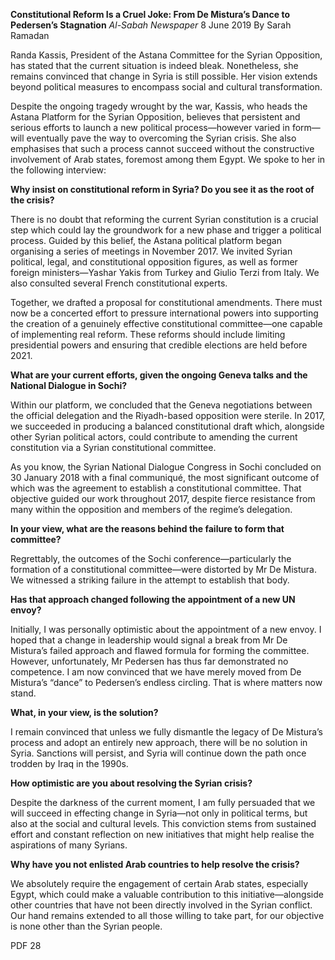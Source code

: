 **Constitutional Reform Is a Cruel Joke: From De Mistura’s Dance to Pedersen’s Stagnation** _Al-Sabah Newspaper_ 8 June 2019 By Sarah Ramadan

Randa Kassis, President of the Astana Committee for the Syrian Opposition, has stated that the current situation is indeed bleak. Nonetheless, she remains convinced that change in Syria is still possible. Her vision extends beyond political measures to encompass social and cultural transformation.

Despite the ongoing tragedy wrought by the war, Kassis, who heads the Astana Platform for the Syrian Opposition, believes that persistent and serious efforts to launch a new political process—however varied in form—will eventually pave the way to overcoming the Syrian crisis. She also emphasises that such a process cannot succeed without the constructive involvement of Arab states, foremost among them Egypt. We spoke to her in the following interview:

**Why insist on constitutional reform in Syria? Do you see it as the root of the crisis?**

There is no doubt that reforming the current Syrian constitution is a crucial step which could lay the groundwork for a new phase and trigger a political process. Guided by this belief, the Astana political platform began organising a series of meetings in November 2017. We invited Syrian political, legal, and constitutional opposition figures, as well as former foreign ministers—Yashar Yakis from Turkey and Giulio Terzi from Italy. We also consulted several French constitutional experts.

Together, we drafted a proposal for constitutional amendments. There must now be a concerted effort to pressure international powers into supporting the creation of a genuinely effective constitutional committee—one capable of implementing real reform. These reforms should include limiting presidential powers and ensuring that credible elections are held before 2021.

**What are your current efforts, given the ongoing Geneva talks and the National Dialogue in Sochi?**

Within our platform, we concluded that the Geneva negotiations between the official delegation and the Riyadh-based opposition were sterile. In 2017, we succeeded in producing a balanced constitutional draft which, alongside other Syrian political actors, could contribute to amending the current constitution via a Syrian constitutional committee.

As you know, the Syrian National Dialogue Congress in Sochi concluded on 30 January 2018 with a final communiqué, the most significant outcome of which was the agreement to establish a constitutional committee. That objective guided our work throughout 2017, despite fierce resistance from many within the opposition and members of the regime’s delegation.

**In your view, what are the reasons behind the failure to form that committee?**

Regrettably, the outcomes of the Sochi conference—particularly the formation of a constitutional committee—were distorted by Mr De Mistura. We witnessed a striking failure in the attempt to establish that body.

**Has that approach changed following the appointment of a new UN envoy?**

Initially, I was personally optimistic about the appointment of a new envoy. I hoped that a change in leadership would signal a break from Mr De Mistura’s failed approach and flawed formula for forming the committee. However, unfortunately, Mr Pedersen has thus far demonstrated no competence. I am now convinced that we have merely moved from De Mistura’s “dance” to Pedersen’s endless circling. That is where matters now stand.

**What, in your view, is the solution?**

I remain convinced that unless we fully dismantle the legacy of De Mistura’s process and adopt an entirely new approach, there will be no solution in Syria. Sanctions will persist, and Syria will continue down the path once trodden by Iraq in the 1990s.

**How optimistic are you about resolving the Syrian crisis?**

Despite the darkness of the current moment, I am fully persuaded that we will succeed in effecting change in Syria—not only in political terms, but also at the social and cultural levels. This conviction stems from sustained effort and constant reflection on new initiatives that might help realise the aspirations of many Syrians.

**Why have you not enlisted Arab countries to help resolve the crisis?**

We absolutely require the engagement of certain Arab states, especially Egypt, which could make a valuable contribution to this initiative—alongside other countries that have not been directly involved in the Syrian conflict. Our hand remains extended to all those willing to take part, for our objective is none other than the Syrian people.

PDF 28